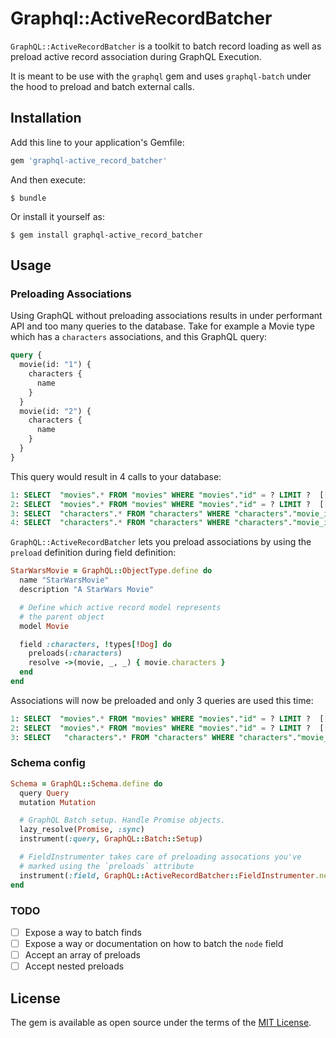 # Graphql::ActiveRecordBatcher

`GraphQL::ActiveRecordBatcher` is a toolkit to batch record loading as well as preload
active record association during GraphQL Execution.

It is meant to be use with the `graphql` gem and uses `graphql-batch` under the hood to
preload and batch external calls.

## Installation

Add this line to your application's Gemfile:

```ruby
gem 'graphql-active_record_batcher'
```

And then execute:

    $ bundle

Or install it yourself as:

    $ gem install graphql-active_record_batcher

## Usage

### Preloading Associations

Using GraphQL without preloading associations results in under performant API and
too many queries to the database. Take for example a Movie type which has a `characters` associations, and this GraphQL query:

```graphql
query {
  movie(id: "1") {
    characters {
      name
    }
  }
  movie(id: "2") {
    characters {
      name
    }
  }
}
```

This query would result in 4 calls to your database:

```sql
1: SELECT  "movies".* FROM "movies" WHERE "movies"."id" = ? LIMIT ?  [["id", 1]
2: SELECT  "movies".* FROM "movies" WHERE "movies"."id" = ? LIMIT ?  [["id", 2]
3: SELECT  "characters".* FROM "characters" WHERE "characters"."movie_id" = ? [["movie_id", 1]
4: SELECT  "characters".* FROM "characters" WHERE "characters"."movie_id" = ? [["movie_id", 2]
```

`GraphQL::ActiveRecordBatcher` lets you preload associations by using the `preload` definition during field definition:

```ruby
StarWarsMovie = GraphQL::ObjectType.define do
  name "StarWarsMovie"
  description "A StarWars Movie"

  # Define which active record model represents
  # the parent object
  model Movie

  field :characters, !types[!Dog] do
    preloads(:characters)
    resolve ->(movie, _, _) { movie.characters }
  end
end
```

Associations will now be preloaded and only 3 queries are used this time:

```sql
1: SELECT  "movies".* FROM "movies" WHERE "movies"."id" = ? LIMIT ?  [["id", 1]
2: SELECT  "movies".* FROM "movies" WHERE "movies"."id" = ? LIMIT ?  [["id", 2]
3: SELECT   "characters".* FROM "characters" WHERE "characters"."movie_d" IN (1, 2)
```

### Schema config

```ruby
Schema = GraphQL::Schema.define do
  query Query
  mutation Mutation

  # GraphQL Batch setup. Handle Promise objects.
  lazy_resolve(Promise, :sync)
  instrument(:query, GraphQL::Batch::Setup)

  # FieldInstrumenter takes care of preloading assocations you've
  # marked using the `preloads` attribute
  instrument(:field, GraphQL::ActiveRecordBatcher::FieldInstrumenter.new)
end
```

### TODO

  - [ ] Expose a way to batch finds
  - [ ] Expose a way or documentation on how to batch the `node` field
  - [ ] Accept an array of preloads
  - [ ] Accept nested preloads

## License

The gem is available as open source under the terms of the [MIT License](http://opensource.org/licenses/MIT).
